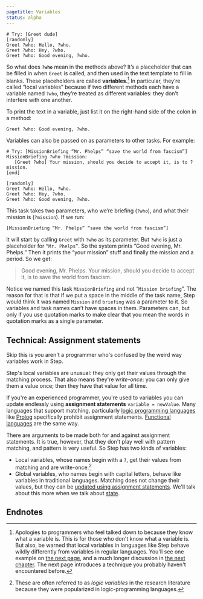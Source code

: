 ```yaml
---
pagetitle: Variables
status: alpha
---
```

```Step
# Try: [Greet dude]
[randomly]
Greet ?who: Hello, ?who.
Greet ?who: Hey, ?who.
Greet ?who: Good evening, ?who.
```
So what does **`?who`** mean in the methods above?  It’s a placeholder that can be filled in when `Greet` is called, and then used in the text template to fill in blanks.  These placeholders are called **variables**.[^1] In particular, they’re called “local variables” because if two different methods each have a variable named `?who`, they’re treated as different variables: they don’t interfere with one another.

To print the text in a variable, just list it on the right-hand side of the colon in a method:
```step
Greet ?who: Good evening, ?who.
```
Variables can also be passed on as parameters to other tasks.  For example:
```Step
# Try: [MissionBriefing “Mr. Phelps” “save the world from fascism”]
MissionBriefing ?who ?mission:
   [Greet ?who] Your mission, should you decide to accept it, is to ?mission.
[end]

[randomly]
Greet ?who: Hello, ?who.
Greet ?who: Hey, ?who.
Greet ?who: Good evening, ?who.
```
This task takes two parameters, who we’re briefing (`?who`), and what their mission is (`?mission`).  If we run:
```step
[MissionBriefing “Mr. Phelps” “save the world from fascism”]
```
It will start by calling `Greet` with `?who` as its parameter.  But `?who` is just a placeholder for `“Mr. Phelps”`.  So the system prints “Good evening, Mr. Phelps.”  Then it prints the “your mission” stuff and finally the mission and a period.  So we get:

> Good evening, Mr. Phelps.  Your mission, should you decide to accept it, is to save the world from fascism.

Notice we named this task `MissionBriefing` and not “`Mission briefing`”.  The reason for that is that if we put a space in the middle of the task name, Step would think it was named `Mission` and `briefing` was a parameter to it.  So variables and task names can’t have spaces in them.  Parameters can, but only if you use quotation marks to make clear that you mean the words in quotation marks as a single parameter.

## Technical: Assignment statements

Skip this is you aren't a programmer who's confused by the weird way variables work in Step.

Step's local variables are unusual: they only get their values through the matching process.  That also means they're *write-once*: you can only give them a value once; then they have that value for all time.

If you're an experienced programmer, you're used to variables you can update endlessly using **assignment statements** `variable = newValue`.  Many languages that support matching, particularly [logic programming languages](logic_programming) like [Prolog](https://en.wikipedia.org/wiki/Prolog) specifically prohibit assignment statements.  [Functional languages](https://en.wikipedia.org/wiki/Functional_programming) are the same way.

There are arguments to be made both for and against assignment statements.  It is true, however, that they don't play well with pattern matching, and pattern is very useful.  So Step has two kinds of variables:

* Local variables, whose names begin with a `?`, get their values from matching and are write-once.[^2]
* Global variables, who names begin with capital letters, behave like variables in traditional languages.  Matching does not change their values, but they can be [updated using assignment statements](global_variables).  We'll talk about this more when we talk about [state](state).

## Endnotes
[^1]: Apologies to programmers who feel talked down to because they know what a variable is.  This is for those who don't know what a variable is.  But also, be warned that local variables in languages like Step behave wildly differently from variables in regular languages.  You'll see one example on [the next page](pattern_matching), and a much longer discussion in [the next chapter](logic_programming). The next page introduces a technique you probably haven't encountered before.

[^2]: These are often referred to as *logic variables* in the research literature because they were popularized in logic-programming languages.